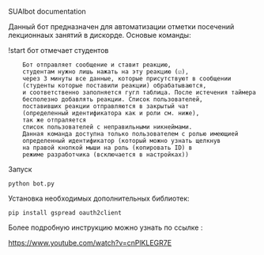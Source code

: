 SUAIbot documentation

Данный бот предназначен для автоматизации отметки посечений лекционнаых занятий в дискорде.
Основые команды:

!start бот отмечает студентов
	
		Бот отправляет сообщение и ставит реакцию, 
		студентам нужно лишь нажать на эту реакцию (☑), 
		через 3 минуты все данные, которые присутствуют в сообщении
		(студенты которые поставили реакции) обрабатываются, 
		и соответственно заполняется гугл таблица. После истечения таймера 
		бесполезно добавлять реакции. Список пользователей, 
		поставивших реакции отправляются в закрытый чат 
		(определенный идентификатора как и роли см. ниже), 
		так же отпраляется 
		список пользователей с неправильными никнеймами. 
		Данная команда доступна только пользователем с ролью имеющией 
		определенный идентификатор (который можно узнать щелкнув
		на правой кнопкой мыши на роль (копировать ID) в 
		режиме разработчика (всключается в настройках))
Запуск 

	python bot.py
Установка необходимых дополнительных библиотек:

	pip install gspread oauth2client
Более подробную инструкцию можно узнать по ссылке : 

https://www.youtube.com/watch?v=cnPlKLEGR7E
